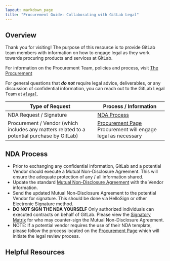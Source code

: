 ```yaml
---
layout: markdown_page
title: "Procurement Guide: Collaborating with GitLab Legal"
---
```

## Overview
Thank you for visiting! The purpose of this resource is to provide GitLab team members with information on how to engage legal as they work towards procuring products and services at GitLab. 

For information on the Procurement Team, policies and process, visit [The Procurement](https://about.gitlab.com/handbook/finance/procurement/)

For general questions that **_do not_** require legal advice, deliverables, or any discussion of confidential information, you can reach out to the GitLab Legal Team at *[`#legal`](https://gitlab.slack.com/archives/legal)*.

| Type of Request | Process / Information |
| ------ | ------ |
| NDA Request / Signature | [NDA Process](https://about.gitlab.com/handbook/legal/procurement-guide-collaborating-with-gitlab-legal/#nda-process)|
| Procurement / Vendor (which includes any matters related to a potential purchase by GitLab) | [Procurement Page](https://about.gitlab.com/handbook/finance/procurement/) Procurement will engage legal as necessary|

## NDA Process
- Prior to exchanging any confidential information, GitLab and a potential Vendor should execute a Mutual Non-Disclosure Agreement. This will ensure the adequate protection of any / all information shared. 
- Update the standard [Mutual Non-Disclosure Agreement](https://drive.google.com/file/d/1hRAMBYrYcd9yG8FOItsfN0XYgdp32ajt/view) with the Vendor information. 
- Send the updated Mutual Non-Disclosure Agreement to the potential Vendor for signature. This should be done via HelloSign or other Electronic Signature method. 
- **DO NOT SIGN THE NDA YOURSELF** Only authorized individuals can executed contracts on behalf of GitLab. Please view the [Signatory Matrix](https://about.gitlab.com/handbook/finance/authorization-matrix/#authorization-matrix) for who may counter-sign the Mutual Non-Disclosure Agreement. 
- NOTE: If a potential vendor requires the use of their NDA template, please follow the process located on the [Procurement Page](https://about.gitlab.com/handbook/finance/procurement/) which will initiate the legal review process. 

## Helpful Resources

